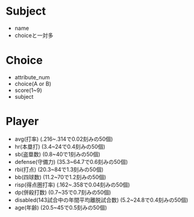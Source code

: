 # Subject
- name
- choiceと一対多

# Choice
- attribute_num
- choice(A or B)
- score(1~9)
- subject

# Player
- avg(打率) (.216~.314で0.02刻みの50個)
- hr(本塁打) (3.4~24で0.4刻みの50個)
- sb(盗塁数) (0.8~40で1刻みの50個)
- defense(守備力) (35.3~64.7で0.6刻みの50個)
- rbi(打点) (20.3~84で1.3刻みの50個)
- bb(四球数) (11.2~70で1.2刻みの50個)
- risp(得点圏打率) (.162~.358で0.04刻みの50個)
- dp(併殺打数) (0.7~35で0.7刻みの50個)
- disabled(143試合中の年間平均離脱試合数) (5.2~24.8で0.4刻みの50個)
- age(年齢) (20.5~45で0.5刻みの50個)